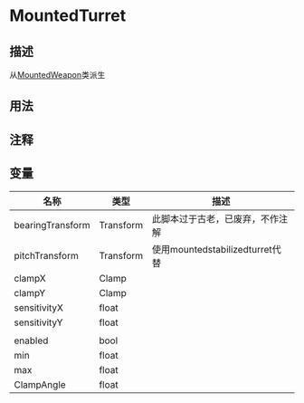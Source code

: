# MountedTurret

## 描述
从[MountedWeapon](/Documents/Components/Vehicle/Weapon/MountedWeapon.md)类派生

## 用法

## 注释

## 变量
| 名称 | 类型 | 描述 |
| ----------- | ----------- | ----------- |
| bearingTransform | Transform | 此脚本过于古老，已废弃，不作注解 |
| pitchTransform | Transform | 使用mountedstabilizedturret代替 |
| clampX | Clamp |  |
| clampY | Clamp |  |
| sensitivityX | float |  |
| sensitivityY | float |  |
|  |  |  |
| enabled | bool |  |
| min | float |  |
| max | float |  |
| ClampAngle | float |  |
